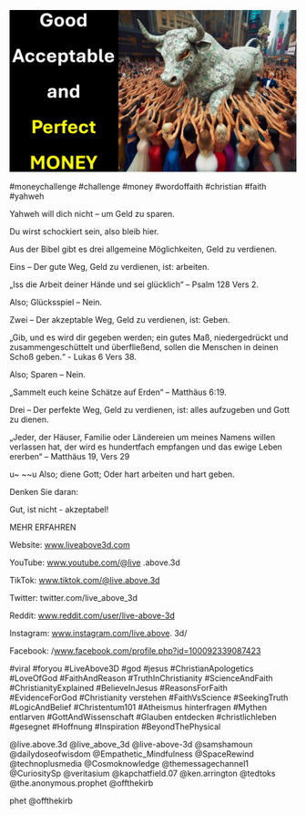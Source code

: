 ![Video cover image](../cover.jpg "cover photo")

#moneychallenge #challenge #money #wordoffaith #christian #faith #yahweh

Yahweh will dich nicht – um Geld zu sparen.

Du wirst schockiert sein, also bleib hier.

Aus der Bibel gibt es drei allgemeine Möglichkeiten, Geld zu verdienen.

Eins – Der gute Weg, Geld zu verdienen, ist: arbeiten.

„Iss die Arbeit deiner Hände und sei glücklich“ – Psalm 128 Vers 2.

Also; Glücksspiel – Nein.

Zwei – Der akzeptable Weg, Geld zu verdienen, ist: Geben.

„Gib, und es wird dir gegeben werden; ein gutes Maß, niedergedrückt und zusammengeschüttelt und überfließend, sollen die Menschen in deinen Schoß geben.“ - Lukas 6 Vers 38.

Also; Sparen – Nein.

„Sammelt euch keine Schätze auf Erden“ – Matthäus 6:19.

Drei – Der perfekte Weg, Geld zu verdienen, ist: alles aufzugeben und Gott zu dienen.

„Jeder, der Häuser, Familie oder Ländereien um meines Namens willen verlassen hat, der wird es hundertfach empfangen und das ewige Leben ererben“ – Matthäus 19, Vers 29

u~ ~~u Also; diene Gott; Oder hart arbeiten und hart geben.

Denken Sie daran:

Gut, ist nicht - akzeptabel!

MEHR ERFAHREN

Website: www.liveabove3d.com

YouTube: www.youtube.com/@live .above.3d

TikTok: www.tiktok.com/@live.above.3d

Twitter: twitter.com/live_above_3d

Reddit: www.reddit.com/user/live-above-3d

Instagram: www.instagram.com/live.above. 3d/

Facebook: /www.facebook.com/profile.php?id=100092339087423

#viral #foryou #LiveAbove3D #god #jesus #ChristianApologetics #LoveOfGod #FaithAndReason #TruthInChristianity #ScienceAndFaith #ChristianityExplained #BelieveInJesus #ReasonsForFaith #EvidenceForGod #Christianity verstehen #FaithVsScience #SeekingTruth #LogicAndBelief #Christentum101 #Atheismus hinterfragen #Mythen entlarven #GottAndWissenschaft #Glauben entdecken #christlichleben #gesegnet #Hoffnung #Inspiration #BeyondThePhysical

@live.above.3d @live_above_3d @live-above-3d @samshamoun @dailydoseofwisdom @Empathetic_Mindfulness @SpaceRewind @technoplusmedia @Cosmoknowledge @themessagechannel1 @CuriositySp @veritasium @kapchatfield.07 @ken.arrington @tedtoks @the.anonymous.prophet @offthekirb

phet @offthekirb